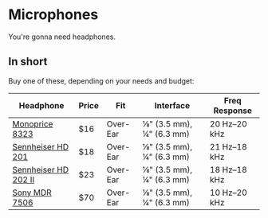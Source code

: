 Microphones
=======

You're gonna need headphones.

## In short

Buy one of these, depending on your needs and budget:

| Headphone            | Price | Fit      | Interface                | Freq Response |
| --                   | --    | --       | --                       | --            |
| [Monoprice 8323](https://www.monoprice.com/product?p_id=8323)       | $16   | Over-Ear | ⅛" (3.5 mm), ¼" (6.3 mm) | 20 Hz–20 kHz  |
| [Sennheiser HD 201](http://www.amazon.com/dp/B0007XJSQC)    | $18   | Over-Ear | ⅛" (3.5 mm), ¼" (6.3 mm) | 21 Hz–18 kHz  |
| [Sennheiser HD 202 II](http://www.amazon.com/dp/B003LPTAYI/) | $23   | Over-Ear | ⅛" (3.5 mm), ¼" (6.3 mm) | 18 Hz–18 kHz  |
| [Sony MDR 7506](http://www.amazon.com/dp/B000AJIF4E)        | $70   | Over-Ear | ⅛" (3.5 mm), ¼" (6.3 mm) | 10 Hz–20 kHz  |
